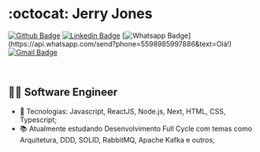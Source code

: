# :octocat: Jerry Jones

[![Github Badge](https://img.shields.io/badge/-Github-000?style=flat-square&logo=Github&logoColor=white&link=https://github.com/jerryjfernandes)](https://github.com/jerryjfernandes) [![Linkedin Badge](https://img.shields.io/badge/-LinkedIn-blue?style=flat-square&logo=Linkedin&logoColor=white&link=https://www.linkedin.com/in/jerryfernandes/)](https://www.linkedin.com/in/jerryfernandes/) [![Whatsapp Badge](https://img.shields.io/badge/-Whatsapp-4CA143?style=flat-square&labelColor=4CA143&logo=whatsapp&logoColor=white&link=https://api.whatsapp.com/send?phone=5598985997886&text=Olá!)](https://api.whatsapp.com/send?phone=5598985997886&text=Olá!) [![Gmail Badge](https://img.shields.io/badge/-Gmail-c14438?style=flat-square&logo=Gmail&logoColor=white&link=mailto:jerryjfernandes@gmail.com)](mailto:jerryjfernandes@gmail.com)
<!-- [![Stackoverflow Badge](https://img.shields.io/badge/-Stackoverflow-4CA143?style=flat-square&logo=Stackoverflow&logoColor=white&link=https://pt.stackoverflow.com/users/93508/)](https://pt.stackoverflow.com/users/93508/) -->
<!-- [![Twitter Badge](https://img.shields.io/badge/-Twitter-1ca0f1?style=flat-square&labelColor=1ca0f1&logo=twitter&logoColor=white&link=https://twitter.com/)](https://twitter.com/) -->
<br>

## :man_technologist: Software Engineer

- :wrench: Tecnologias: Javascript, ReactJS, Node.js, Next, HTML, CSS, Typescript;
- :books: Atualmente estudando Desenvolvimento Full Cycle com temas como Arquitetura, DDD, SOLID, RabbitMQ, Apache Kafka e outros;
